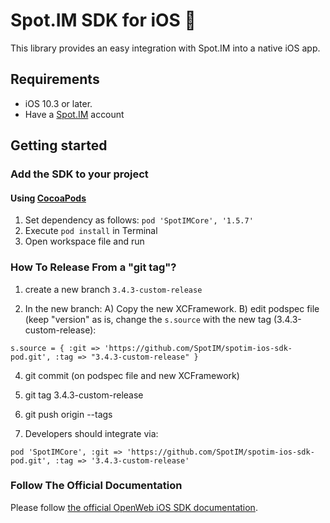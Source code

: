 # Spot.IM SDK for iOS 🚀

This library provides an easy integration with Spot.IM into a native iOS app.

## Requirements

* iOS 10.3 or later.
* Have a [Spot.IM](https://spot.im) account

## Getting started

### Add the SDK to your project

#### Using [CocoaPods](https://cocoapods.org)
1. Set dependency as follows:
    `pod 'SpotIMCore', '1.5.7'`
2. Execute `pod install` in Terminal
3. Open workspace file and run

### How To Release From a "git tag"?

1. create a new branch `3.4.3-custom-release`

2. In the new branch: A) Copy the new XCFramework. B) edit podspec file (keep "version" as is, change the `s.source` with the new tag (3.4.3-custom-release):

```
s.source = { :git => 'https://github.com/SpotIM/spotim-ios-sdk-pod.git', :tag => "3.4.3-custom-release" }
```

4. git commit (on podspec file and new XCFramework)

5. git tag 3.4.3-custom-release

6. git push origin --tags

7. Developers should integrate via:

```
pod 'SpotIMCore', :git => 'https://github.com/SpotIM/spotim-ios-sdk-pod.git', :tag => '3.4.3-custom-release'
```


### Follow The Official Documentation

Please follow [the official OpenWeb iOS SDK documentation](https://developers.openweb.com/docs/ios-getting-started).
